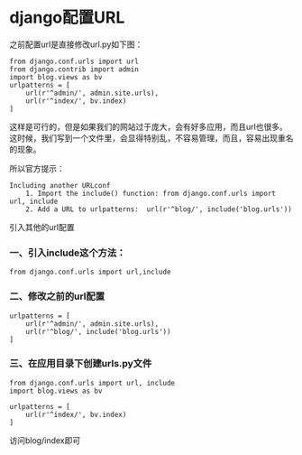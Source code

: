 # django配置URL

之前配置url是直接修改url.py如下图：

```
from django.conf.urls import url
from django.contrib import admin
import blog.views as bv
urlpatterns = [
    url(r'^admin/', admin.site.urls),
    url(r'^index/', bv.index)
]
```

这样是可行的，但是如果我们的网站过于庞大，会有好多应用，而且url也很多。这时候，我们写到一个文件里，会显得特别乱，不容易管理，而且，容易出现重名的现象。

所以官方提示：

```
Including another URLconf
    1. Import the include() function: from django.conf.urls import url, include
    2. Add a URL to urlpatterns:  url(r'^blog/', include('blog.urls'))
```

引入其他的url配置



### 一、引入include这个方法：

```
from django.conf.urls import url,include
```

### 二、修改之前的url配置

```
urlpatterns = [
    url(r'^admin/', admin.site.urls),
    url(r'^blog/', include('blog.urls'))
]
```

### 三、在应用目录下创建urls.py文件

```
from django.conf.urls import url, include
import blog.views as bv

urlpatterns = [
    url(r'^index/', bv.index)
]
```

访问blog/index即可